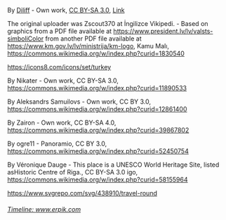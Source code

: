 By <a href="//commons.wikimedia.org/wiki/User:Diliff" title="User:Diliff">Diliff</a> - <span class="int-own-work" lang="en">Own work</span>, <a href="https://creativecommons.org/licenses/by-sa/3.0" title="Creative Commons Attribution-Share Alike 3.0">CC BY-SA 3.0</a>, <a href="https://commons.wikimedia.org/w/index.php?curid=36211208">Link</a>


The original uploader was Zscout370 at İngilizce Vikipedi. - Based on graphics from a PDF file available at https://www.president.lv/lv/valsts-simboliColor from another PDF file available at https://www.km.gov.lv/lv/ministrija/km-logo, Kamu Malı, https://commons.wikimedia.org/w/index.php?curid=1830540


https://icons8.com/icons/set/turkey

By Nikater - Own work, CC BY-SA 3.0, https://commons.wikimedia.org/w/index.php?curid=11890533

By Aleksandrs Samuilovs - Own work, CC BY 3.0, https://commons.wikimedia.org/w/index.php?curid=12861400

By Zairon - Own work, CC BY-SA 4.0, https://commons.wikimedia.org/w/index.php?curid=39867802

By ogre11 - Panoramio, CC BY 3.0, https://commons.wikimedia.org/w/index.php?curid=52450754

By Véronique Dauge - This place is a UNESCO World Heritage Site, listed asHistoric Centre of Riga., CC BY-SA 3.0 igo, https://commons.wikimedia.org/w/index.php?curid=58155964

https://www.svgrepo.com/svg/438910/travel-round

<a class="portfolio-link" href="http://www.erpik.com"><h6>Timeline: www.erpik.com</h6></a>
